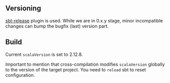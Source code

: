 ## Versioning

[sbt-release](https://github.com/sbt/sbt-release) plugin is used. While we are in 0.x.y stage, minor incompatible changes can bump the bugfix (last) version part.

## Build

Current `scalaVersion` is set to 2.12.8. 

Important to mention that cross-compilation modifies `scalaVersion` globally to
the version of the target project. You need to `reload` sbt to reset
configuration.
